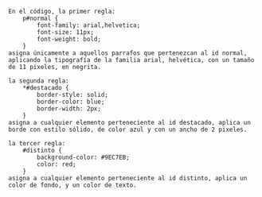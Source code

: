 

    En el código, la primer regla:
        p#normal {
            font-family: arial,helvetica;
            font-size: 11px;
            font-weight: bold;
        }
    asigna únicamente a aquellos parrafos que pertenezcan al id normal, aplicando la tipografía de la familia arial, helvética, con un tamaño de 11 pixeles, en negrita.

    la segunda regla:
        *#destacado {
            border-style: solid;
            border-color: blue;
            border-width: 2px;
        }
    asigna a cualquier elemento perteneciente al id destacado, aplica un borde con estilo sólido, de color azul y con un ancho de 2 pixeles.

    la tercer regla:
        #distinto {
            background-color: #9EC7EB;
            color: red;
        }
    asigna a cualquier elemento perteneciente al id distinto, aplica un color de fondo, y un color de texto.
